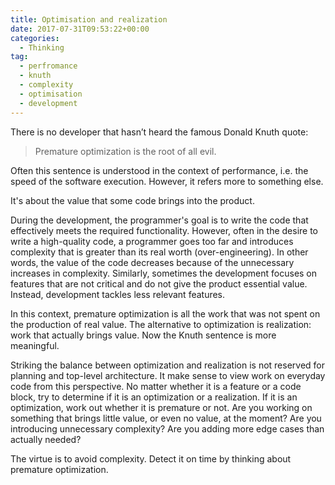 ```yaml
---
title: Optimisation and realization
date: 2017-07-31T09:53:22+00:00
categories:
  - Thinking
tag:
  - perfromance
  - knuth
  - complexity
  - optimisation
  - development
---
```


There is no developer that hasn’t heard the famous Donald Knuth quote:

> Premature optimization is the root of all evil.

<!--more-->

Often this sentence is understood in the context of performance, i.e. the speed of the software execution. However, it refers more to something else.

It's about the value that some code brings into the product.

During the development, the programmer's goal is to write the code that effectively meets the required functionality. However, often in the desire to write a high-quality code, a programmer goes too far and introduces complexity that is greater than its real worth (over-engineering). In other words, the value of the code decreases because of the unnecessary increases in complexity. Similarly, sometimes the development focuses on features that are not critical and do not give the product essential value. Instead, development tackles less relevant features.

In this context, premature optimization is all the work that was not spent on the production of real value. The alternative to optimization is realization: work that actually brings value. Now the Knuth sentence is more meaningful.

Striking the balance between optimization and realization is not reserved for planning and top-level architecture. It make sense to view work on everyday code from this perspective. No matter whether it is a feature or a code block, try to determine if it is an optimization or a realization. If it is an optimization, work out whether it is premature or not. Are you working on something that brings little value, or even no value, at the moment? Are you introducing unnecessary complexity? Are you adding more edge cases than actually needed?

The virtue is to avoid complexity. Detect it on time by thinking about premature optimization.
